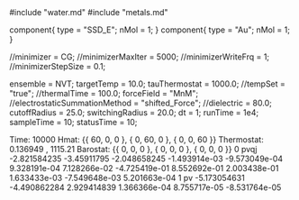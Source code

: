 <OpenMD version=1>
  <MetaData>
#include "water.md"
#include "metals.md"

component{
  type = "SSD_E";
  nMol = 1;
}
component{
  type = "Au";
  nMol = 1;
}

//minimizer = CG;
//minimizerMaxIter = 5000;
//minimizerWriteFrq = 1;
//minimizerStepSize = 0.1;

ensemble = NVT;
targetTemp = 10.0;
tauThermostat = 1000.0;
//tempSet = "true";
//thermalTime = 100.0;
forceField = "MnM";
//electrostaticSummationMethod = "shifted_Force";
//dielectric = 80.0;
cutoffRadius = 25.0;
switchingRadius = 20.0;
dt = 1;
runTime = 1e4;
sampleTime = 10;
statusTime = 10;

  </MetaData>
  <Snapshot>
    <FrameData>
        Time: 10000
        Hmat: {{ 60, 0, 0 }, { 0, 60, 0 }, { 0, 0, 60 }}
  Thermostat: 0.136949 , 1115.21
    Barostat: {{ 0, 0, 0 }, { 0, 0, 0 }, { 0, 0, 0 }}
    </FrameData>
    <StuntDoubles>
         0    pvqj       -2.821584235        -3.45911795       -2.048658245 -1.493914e-03 -9.573049e-04  9.328191e-04  7.128266e-02 -4.725419e-01  8.552692e-01  2.003438e-01  1.633433e-03 -7.549648e-03  5.201663e-04
         1      pv       -5.173054631       -4.490862284        2.929414839  1.366366e-04  8.755717e-05 -8.531764e-05
    </StuntDoubles>
  </Snapshot>
</OpenMD>
